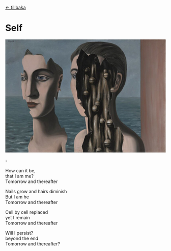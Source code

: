[← tillbaka](README.md)  

# Self

![SecretDouble](identity.jpeg)  

\-

How can it be,  
that I am me?  
Tomorrow and thereafter  

Nails grow and hairs diminish  
But I am he  
Tomorrow and thereafter  

Cell by cell replaced  
yet I remain  
Tomorrow and thereafter  

Will I persist?  
beyond the end     
Tomorrow and thereafter?